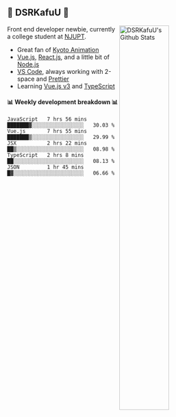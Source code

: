 ## 🍥 DSRKafuU 🍥

<img align="right" alt="DSRKafuU's Github Stats" width="48%" src="https://github-readme-stats.vercel.app/api?username=dsrkafuu&count_private=true&show_icons=true&title_color=7793cc&icon_color=7793cc&text_color=595858&bg_color=ffffff" />

Front end developer newbie, currently a college student at [NJUPT](https://www.njupt.edu.cn).

- Great fan of [Kyoto Animation](https://www.kyotoanimation.co.jp)
- [Vue.js](https://vuejs.org), [React.js](https://reactjs.org), and a little bit of [Node.js](https://nodejs.org)
- [VS Code](https://code.visualstudio.com), always working with 2-space and [Prettier](https://prettier.io)
- Learning [Vue.js v3](https://v3.vuejs.org) and [TypeScript](https://www.typescriptlang.org)

#### :bar_chart: Weekly development breakdown :bar_chart:

<!--START_SECTION:waka-->
```text
JavaScript   7 hrs 56 mins   ███████▓░░░░░░░░░░░░░░░░░   30.03 % 
Vue.js       7 hrs 55 mins   ███████▒░░░░░░░░░░░░░░░░░   29.99 % 
JSX          2 hrs 22 mins   ██▒░░░░░░░░░░░░░░░░░░░░░░   08.98 % 
TypeScript   2 hrs 8 mins    ██░░░░░░░░░░░░░░░░░░░░░░░   08.13 % 
JSON         1 hr 45 mins    █▓░░░░░░░░░░░░░░░░░░░░░░░   06.66 % 
```
<!--END_SECTION:waka-->
